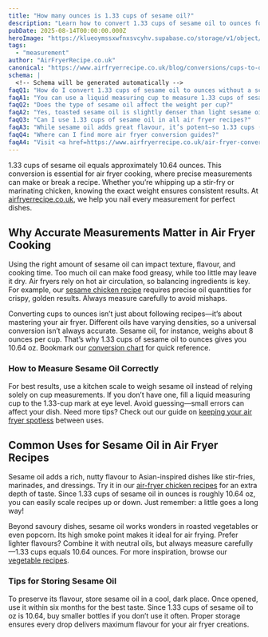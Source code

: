 ```yaml
---
title: "How many ounces is 1.33 cups of sesame oil?"
description: "Learn how to convert 1.33 cups of sesame oil to ounces for precise air fryer cooking. Get accurate measurements in seconds!"
pubDate: 2025-08-14T00:00:00.000Z
heroImage: "https://klueoymssxwfnxsvcyhv.supabase.co/storage/v1/object/public/Shmucket/how-many-ounces-is-133-cups-of-sesame-oil.webp"
tags:
  - "measurement"
author: "AirFryerRecipe.co.uk"
canonical: "https://www.airfryerrecipe.co.uk/blog/conversions/cups-to-ounces/how-many-ounces-is-133-cups-of-sesame-oil"
schema: |
  <!-- Schema will be generated automatically -->
faqQ1: "How do I convert 1.33 cups of sesame oil to ounces without a scale?"
faqA1: "You can use a liquid measuring cup to measure 1.33 cups of sesame oil, which equals approximately 10.64 ounces. For accuracy, place the measuring cup on a flat surface and check at eye level. If you need precise amounts regularly, consider investing in a kitchen scale."
faqQ2: "Does the type of sesame oil affect the weight per cup?"
faqA2: "Yes, toasted sesame oil is slightly denser than light sesame oil, but the difference is minimal. For most recipes, 1.33 cups of either type will still weigh around 10.64 ounces. Always check your recipe for specific oil recommendations to ensure the best flavour."
faqQ3: "Can I use 1.33 cups of sesame oil in all air fryer recipes?"
faqA3: "While sesame oil adds great flavour, it’s potent—so 1.33 cups (10.64 oz) is usually too much for a single recipe. Most dishes need just 1–2 tablespoons. Reserve larger quantities for batch cooking or marinades, and always adjust other liquids accordingly."
faqQ4: "Where can I find more air fryer conversion guides?"
faqA4: "Visit <a href=https://www.airfryerrecipe.co.uk/air-fryer-conversion-chart>our conversion chart</a> for handy measurements, including cups to ounces for common ingredients. We also offer tips for adjusting recipes to suit different air fryer models and portion sizes."
---
```

<p>1.33 cups of sesame oil equals approximately 10.64 ounces. This conversion is essential for air fryer cooking, where precise measurements can make or break a recipe. Whether you’re whipping up a stir-fry or marinating chicken, knowing the exact weight ensures consistent results. At <a href=https://www.airfryerrecipe.co.uk>airfryerrecipe.co.uk</a>, we help you nail every measurement for perfect dishes.</p>  

<h2>Why Accurate Measurements Matter in Air Fryer Cooking</h2>  
<p>Using the right amount of sesame oil can impact texture, flavour, and cooking time. Too much oil can make food greasy, while too little may leave it dry. Air fryers rely on hot air circulation, so balancing ingredients is key. For example, our <a href=https://www.airfryerrecipe.co.uk/recipes>sesame chicken recipe</a> requires precise oil quantities for crispy, golden results. Always measure carefully to avoid mishaps.</p>  

<p>Converting cups to ounces isn’t just about following recipes—it’s about mastering your air fryer. Different oils have varying densities, so a universal conversion isn’t always accurate. Sesame oil, for instance, weighs about 8 ounces per cup. That’s why 1.33 cups of sesame oil to ounces gives you 10.64 oz. Bookmark our <a href=https://www.airfryerrecipe.co.uk/air-fryer-conversion-chart>conversion chart</a> for quick reference.</p>  

<h3>How to Measure Sesame Oil Correctly</h3>  
<p>For best results, use a kitchen scale to weigh sesame oil instead of relying solely on cup measurements. If you don’t have one, fill a liquid measuring cup to the 1.33-cup mark at eye level. Avoid guessing—small errors can affect your dish. Need more tips? Check out our guide on <a href=https://www.airfryerrecipe.co.uk/air-fryer-cleaner>keeping your air fryer spotless</a> between uses.</p>  

<h2>Common Uses for Sesame Oil in Air Fryer Recipes</h2>  
<p>Sesame oil adds a rich, nutty flavour to Asian-inspired dishes like stir-fries, marinades, and dressings. Try it in our <a href=https://www.airfryerrecipe.co.uk/recipe-category/chicken>air-fryer chicken recipes</a> for an extra depth of taste. Since 1.33 cups of sesame oil in ounces is roughly 10.64 oz, you can easily scale recipes up or down. Just remember: a little goes a long way!</p>  

<p>Beyond savoury dishes, sesame oil works wonders in roasted vegetables or even popcorn. Its high smoke point makes it ideal for air frying. Prefer lighter flavours? Combine it with neutral oils, but always measure carefully—1.33 cups equals 10.64 ounces. For more inspiration, browse our <a href=https://www.airfryerrecipe.co.uk/recipe-category/vegetables>vegetable recipes</a>.</p>  

<h3>Tips for Storing Sesame Oil</h3>  
<p>To preserve its flavour, store sesame oil in a cool, dark place. Once opened, use it within six months for the best taste. Since 1.33 cups of sesame oil to oz is 10.64, buy smaller bottles if you don’t use it often. Proper storage ensures every drop delivers maximum flavour for your air fryer creations.</p>
